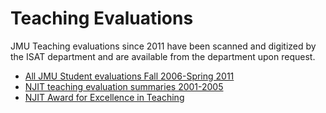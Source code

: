 # Teaching Evaluations

JMU Teaching evaluations since 2011 have been scanned and digitized by the ISAT department and are available from the department upon request.

* [All JMU Student evaluations Fall 2006-Spring 2011](http://tenure.umatter2.us/wp-content/uploads/2011/09/CourseEvals.zip)
* [NJIT teaching evaluation summaries 2001-2005](http://tenure.umatter2.us/wp-content/uploads/2011/09/AllNJITTeachingEvaluations.pdf)
* [NJIT Award for Excellence in Teaching](http://tenure.umatter2.us/wp-content/uploads/2011/09/NJITTeachingAward.pdf)